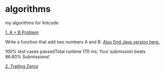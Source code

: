 # algorithms
my algorithms for lintcode

[1. A + B Problem](https://github.com/Fan-Wang-nl/algorithms/blob/master/APlusB.py)

Write a function that add two numbers A and B. [Also find Java version here.](https://github.com/Fan-Wang-nl/algorithms/blob/master/APlusB.Java)

100% test cases passedTotal runtime 170 ms;
Your submission beats 86.80% Submissions!

[2. Trailing Zeros](https://github.com/Fan-Wang-nl/algorithms/blob/master/TrailingZeros.py)



